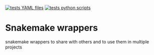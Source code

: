 [![tests YAML files](https://github.com/visze/snakemake_wrappers/actions/workflows/yamllint.yaml/badge.svg)](https://github.com/visze/snakemake_wrappers/actions/workflows/yamllint.yaml) [![tests python scripts](https://github.com/visze/snakemake_wrappers/actions/workflows/pytests_scripts.yaml/badge.svg)](https://github.com/visze/snakemake_wrappers/actions/workflows/pytests_scripts.yaml)

# Snakemake wrappers


snakemake wrappers to share with others and to use them in multiple projects
